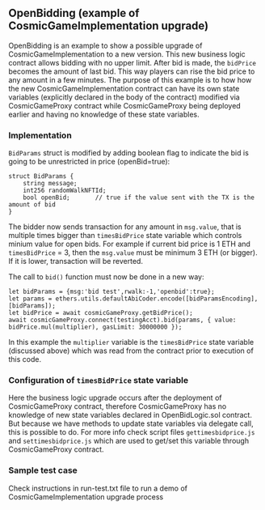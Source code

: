## OpenBidding (example of CosmicGameImplementation upgrade)
OpenBidding is an example to show a possible upgrade of CosmicGameImplementation to a new version.
This new business logic contract allows bidding with no upper limit. After bid is made, the `bidPrice` becomes the amount of last bid. This way players can rise the bid price to any amount in a few minutes. The purpose of this example is to how how the new CosmicGameImplementation contract can have its own state variables (explicitly declared in the body of the contract) modified via CosmicGameProxy contract while CosmicGameProxy being deployed earlier and having no knowledge of these state variables.

### Implementation

`BidParams` struct is modified by adding boolean flag to indicate the bid is going to be unrestricted in price (openBid=true):

    struct BidParams {
        string message;
        int256 randomWalkNFTId;
        bool openBid;       // true if the value sent with the TX is the amount of bid
    }   

The bidder now sends transaction for any amount in `msg.value`, that is multiple times bigger than `timesBidPrice` state variable which controls minium value for open bids. For example if current bid price is 1 ETH and `timesBidPrice` = 3, then the `msg.value` must be minimum 3 ETH (or bigger). If it is lower, transaction will be reverted.

The call to `bid()` function must now be done in a new way:

    let bidParams = {msg:'bid test',rwalk:-1,'openbid':true};
    let params = ethers.utils.defaultAbiCoder.encode([bidParamsEncoding],[bidParams]);
    let bidPrice = await cosmicGameProxy.getBidPrice();
    await cosmicGameProxy.connect(testingAcct).bid(params, { value: bidPrice.mul(multiplier), gasLimit: 30000000 }); 

In this example the `multiplier` variable is the `timesBidPrice` state variable (discussed above) which was read from the contract prior to execution of this code.

### Configuration of `timesBidPrice` state variable

Here the business logic upgrade occurs after the deployment of CosmicGameProxy contract, therefore CosmicGameProxy has no knowledge of new state variables declared in OpenBidLogic.sol contract. But because we have methods to update state variables via delegate call, this is possible to do. For more info check script files `gettimesbidprice.js` and `settimesbidprice.js` which are used to get/set this variable through CosmicGameProxy contract.


### Sample test case

Check instructions in run-test.txt file to run a demo of CosmicGameImplementation upgrade process
